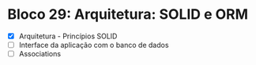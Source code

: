 # Bloco 29: Arquitetura: SOLID e ORM
- [X] Arquitetura - Princípios SOLID
- [ ] Interface da aplicação com o banco de dados
- [ ] Associations
